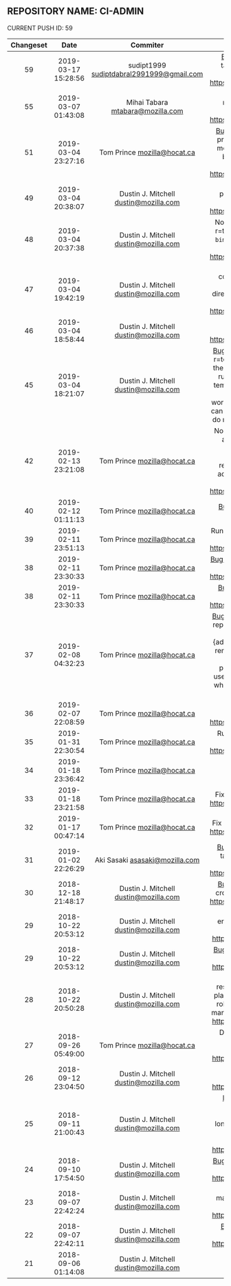 ## REPOSITORY NAME: CI-ADMIN
 CURRENT PUSH ID: 59

| Changeset | Date | Commiter | Commit Message | Commit URL | 
|:---:|:---:|:----:|:----------------------------------:|:-----:| 
|59|2019-03-17 15:28:56|sudipt1999 <sudiptdabral2991999@gmail.com>|[Bug 1471367](https://bugzilla.mozilla.org/show_bug.cgi?id=1471367)  - add subcommand to print taskcluster.yml hashes r=dustinDifferential Revision: https://phabricator.services.mozilla.com/D22358|https://hg.mozilla.org/ci/ci-admin/pushloghtml?changeset=8980c7a103df
|55|2019-03-07 01:43:08|Mihai Tabara <mtabara@mozilla.com>|[Bug 1519493](https://bugzilla.mozilla.org/show_bug.cgi?id=1519493)  - fix checker in ci-admin r=tomprinceFix checker which broke with D19246Differential Revision: https://phabricator.services.mozilla.com/D22415|https://hg.mozilla.org/ci/ci-admin/pushloghtml?changeset=c72e4cbea39c
|51|2019-03-04 23:27:16|Tom Prince <mozilla@hocat.ca>|[Bug 1528362](https://bugzilla.mozilla.org/show_bug.cgi?id=1528362)  Allow parameterizing based on priorties determined by level; r=dustinFor the moment, we hard-code the priorities by level based on those used in firefox.Differential Revision: https://phabricator.services.mozilla.com/D21813|https://hg.mozilla.org/ci/ci-admin/pushloghtml?changeset=0368a98315e9
|49|2019-03-04 20:38:07|Dustin J. Mitchell <dustin@mozilla.com>|[Bug 1526979](https://bugzilla.mozilla.org/show_bug.cgi?id=1526979)  allow ignored payload.data.source, too, in triggering hook r=tomprinceDifferential Revision: https://phabricator.services.mozilla.com/D21969|https://hg.mozilla.org/ci/ci-admin/pushloghtml?changeset=60bc15b47919
|48|2019-03-04 20:37:38|Dustin J. Mitchell <dustin@mozilla.com>|No bug: fix use of bindings in 'ci-admin apply' r=tomprinceI missed this when refactoring the `bindings` property to use an object insteadof a tuple.Differential Revision: https://phabricator.services.mozilla.com/D21963|https://hg.mozilla.org/ci/ci-admin/pushloghtml?changeset=e72a3935e409
|47|2019-03-04 19:42:19|Dustin J. Mitchell <dustin@mozilla.com>|No bug: capture absolute path for --ci-configuration-directory r=tomprinceThe `ci-admin check` command changes working directory, so it broke use of`--ci-configuration-directory`.Differential Revision: https://phabricator.services.mozilla.com/D21959|https://hg.mozilla.org/ci/ci-admin/pushloghtml?changeset=6a3895820e75
|46|2019-03-04 18:58:44|Dustin J. Mitchell <dustin@mozilla.com>|No bug: fix black and flake8 issues r=tomprinceDifferential Revision: https://phabricator.services.mozilla.com/D21951|https://hg.mozilla.org/ci/ci-admin/pushloghtml?changeset=a3f3c50c66ac
|45|2019-03-04 18:21:07|Dustin J. Mitchell <dustin@mozilla.com>|[Bug 1526979](https://bugzilla.mozilla.org/show_bug.cgi?id=1526979)  - add support for hg-push tasks r=tomprinceThis adds support for "bindings" in the Hooks API, and uses it to support hooksthat run when a push is generated, with the hook template based on a file inci-configuration.The hooks run tasks on a dedicated `hg-push` workerType which *only* runs thissort of task, and can thus run them quickly. The tasks themselves do notperform an hg clone or.. [continue reading](https://hg.mozilla.org/ci/ci-admin/pushloghtml?changeset=33d5ff352ae5)|https://hg.mozilla.org/ci/ci-admin/pushloghtml?changeset=33d5ff352ae5
|42|2019-02-13 23:21:08|Tom Prince <mozilla@hocat.ca>|No bug: Remove duplicate code for making ci-admin authorative for some hg.mozilla.org repositories; r=dustinSince ci-admin is authorative for all hg.mozilla.org repositories(7cccaaf6c74b), we don't need additionally make it authorative for just some ofthem.Differential Revision: https://phabricator.services.mozilla.com/D19706|https://hg.mozilla.org/ci/ci-admin/pushloghtml?changeset=616e7df21c86
|40|2019-02-12 01:11:13|Tom Prince <mozilla@hocat.ca>|[Bug 1492562](https://bugzilla.mozilla.org/show_bug.cgi?id=1492562)  Remove unused graph config entry; r=me|https://hg.mozilla.org/ci/ci-admin/pushloghtml?changeset=a65176bd0ec4
|39|2019-02-11 23:51:13|Tom Prince <mozilla@hocat.ca>|Run yamllint against the taskgraph configuration; r=dustinDifferential Revision: https://phabricator.services.mozilla.com/D19101|https://hg.mozilla.org/ci/ci-admin/pushloghtml?changeset=36e7c76919c0
|38|2019-02-11 23:30:33|Tom Prince <mozilla@hocat.ca>|[Bug 1492562](https://bugzilla.mozilla.org/show_bug.cgi?id=1492562)  Add intial taskgraph configuration; r=dustinDifferential Revision: https://phabricator.services.mozilla.com/D17165|https://hg.mozilla.org/ci/ci-admin/pushloghtml?changeset=f4aed57a506c
|38|2019-02-11 23:30:33|Tom Prince <mozilla@hocat.ca>|[Bug 1492562](https://bugzilla.mozilla.org/show_bug.cgi?id=1492562)  Update taskcluster.yml to use taskgraph; r=dustinDifferential Revision: https://phabricator.services.mozilla.com/D19100|https://hg.mozilla.org/ci/ci-admin/pushloghtml?changeset=3bb58ac34682
|37|2019-02-08 04:32:23|Tom Prince <mozilla@hocat.ca>|[Bug 1525368](https://bugzilla.mozilla.org/show_bug.cgi?id=1525368)  Make ci-admin authorative for all repositories on hg.mozilla.org; r=dustinI noticed this when I didn't see the build/ci-{admin,configuration} roles being removed.This removes roles for:- integration/b2g-inbound- integration/fx-team- projects/alder- projects/fig- projects/gum- projects/holly- users/mozilla_hocat.ca/comm-taskclusterall of which are not currently in use.Differential Revi.. [continue reading](https://hg.mozilla.org/ci/ci-admin/pushloghtml?changeset=7cccaaf6c74b)|https://hg.mozilla.org/ci/ci-admin/pushloghtml?changeset=7cccaaf6c74b
|36|2019-02-07 22:08:59|Tom Prince <mozilla@hocat.ca>|[Bug 1525368](https://bugzilla.mozilla.org/show_bug.cgi?id=1525368)  Update path to ci-config; r=dustinDifferential Revision: https://phabricator.services.mozilla.com/D18866|https://hg.mozilla.org/ci/ci-admin/pushloghtml?changeset=99df1c34dbc0
|35|2019-01-31 22:30:54|Tom Prince <mozilla@hocat.ca>|Run black over ci-admin; r=dustinDifferential Revision: https://phabricator.services.mozilla.com/D17166|https://hg.mozilla.org/build/ci-admin/pushloggerhtml?changeset=de24b6b4d2d6
|34|2019-01-18 23:36:42|Tom Prince <mozilla@hocat.ca>|Fix typo from flake8 run; r=me|https://hg.mozilla.org/build/ci-admin/pushloghtml?changeset=8fe80858db7f
|33|2019-01-18 23:21:58|Tom Prince <mozilla@hocat.ca>|Fix flake8 errors; r=dustinDifferential Revision: https://phabricator.services.mozilla.com/D16769|https://hg.mozilla.org/build/ci-admin/pushloghtml?changeset=65b3e50a57e4
|32|2019-01-17 00:47:14|Tom Prince <mozilla@hocat.ca>|Fix ci-admin tests; r=dustinDifferential Revision: https://phabricator.services.mozilla.com/D16756|https://hg.mozilla.org/build/ci-admin/pushloghtml?changeset=ae0505b4301c
|31|2019-01-02 22:26:29|Aki Sasaki <asasaki@mozilla.com>|[Bug 1485680](https://bugzilla.mozilla.org/show_bug.cgi?id=1485680)  - if we modify the action hook task logic, we need to update scriptworker. r=dustinDifferential Revision: https://phabricator.services.mozilla.com/D15482|https://hg.mozilla.org/build/ci-admin/pushloghtml?changeset=b2d0f7af52d2
|30|2018-12-18 21:48:17|Dustin J. Mitchell <dustin@mozilla.com>|[Bug 1515137](https://bugzilla.mozilla.org/show_bug.cgi?id=1515137)  - pass environment rootUrl to cron context r=tomprinceDifferential Revision: https://phabricator.services.mozilla.com/D14882|https://hg.mozilla.org/build/ci-admin/pushloghtml?changeset=0f4b1e9e03cd
|29|2018-10-22 20:53:12|Dustin J. Mitchell <dustin@mozilla.com>|[Bug 1492665](https://bugzilla.mozilla.org/show_bug.cgi?id=1492665)  - add support for environments.yml r=Callek,bstackDifferential Revision: https://phabricator.services.mozilla.com/D6932|https://hg.mozilla.org/build/ci-admin/pushloghtml?changeset=241f75b5d808
|29|2018-10-22 20:53:12|Dustin J. Mitchell <dustin@mozilla.com>|[Bug 1492665](https://bugzilla.mozilla.org/show_bug.cgi?id=1492665)  - add modify_resources support r=Callek,bstackDifferential Revision: https://phabricator.services.mozilla.com/D6933|https://hg.mozilla.org/build/ci-admin/pushloghtml?changeset=99d859a7a655
|28|2018-10-22 20:50:28|Dustin J. Mitchell <dustin@mozilla.com>|[Bug 1494320](https://bugzilla.mozilla.org/show_bug.cgi?id=1494320)  - remove unnecessary resources.manage r=tomprinceThese were in place in order to delete some old, now-unused roles. They'regone, so no need to continue to manage those namespaces.Differential Revision: https://phabricator.services.mozilla.com/D9166|https://hg.mozilla.org/build/ci-admin/pushloghtml?changeset=d1796b61fbd0
|27|2018-09-26 05:49:00|Tom Prince <mozilla@hocat.ca>|Don't generate hooks for actions with cross trust-domain `.taskcluster.yml`s; r=dustinDifferential Revision: https://phabricator.services.mozilla.com/D6858|https://hg.mozilla.org/build/ci-admin/pushloghtml?changeset=9d35e153d813
|26|2018-09-12 23:04:50|Dustin J. Mitchell <dustin@mozilla.com>|[Bug 1489181](https://bugzilla.mozilla.org/show_bug.cgi?id=1489181)  handle input_schema in actions.yml r=akiDifferential Revision: https://phabricator.services.mozilla.com/D5683|https://hg.mozilla.org/build/ci-admin/pushloghtml?changeset=c88ca415a1c6
|25|2018-09-11 21:00:43|Dustin J. Mitchell <dustin@mozilla.com>|[Bug 1490066](https://bugzilla.mozilla.org/show_bug.cgi?id=1490066)  fix unit tests and add a few r=tomprinceI broke the unit tests in [Bug 1488766](https://bugzilla.mozilla.org/show_bug.cgi?id=1488766)  and also introduced a bug (no longerallowing granting to a single group); this fixes that up and even adds sometests.Differential Revision: https://phabricator.services.mozilla.com/D5464|https://hg.mozilla.org/build/ci-admin/pushloghtml?changeset=edad9f8f78d4
|24|2018-09-10 17:54:50|Dustin J. Mitchell <dustin@mozilla.com>|[Bug 1489983](https://bugzilla.mozilla.org/show_bug.cgi?id=1489983)  fix markdown link in descriptions r=janxDifferential Revision: https://phabricator.services.mozilla.com/D5430|https://hg.mozilla.org/build/ci-admin/pushloghtml?changeset=5b8819a7b072
|23|2018-09-07 22:42:24|Dustin J. Mitchell <dustin@mozilla.com>|[Bug 1488766](https://bugzilla.mozilla.org/show_bug.cgi?id=1488766)  improve error handling for malformed grants.yml r=tomprinceDifferential Revision: https://phabricator.services.mozilla.com/D5158|https://hg.mozilla.org/build/ci-admin/pushloghtml?changeset=135f264d65d2
|22|2018-09-07 22:42:11|Dustin J. Mitchell <dustin@mozilla.com>|[Bug 1488766](https://bugzilla.mozilla.org/show_bug.cgi?id=1488766)  also substitute {hgmo_path} r=tomprinceDifferential Revision: https://phabricator.services.mozilla.com/D5155|https://hg.mozilla.org/build/ci-admin/pushloghtml?changeset=95397719f02d
|21|2018-09-06 01:14:08|Dustin J. Mitchell <dustin@mozilla.com>|(hotfix) add created and expires to .taskcluster.yml|https://hg.mozilla.org/build/ci-admin/pushloghtml?changeset=559c3f6fd329


